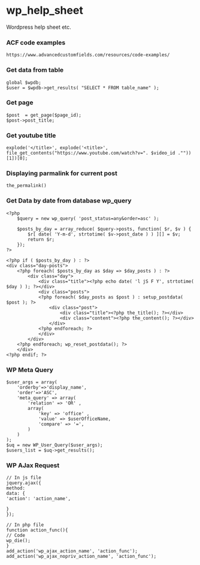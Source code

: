 # wp_help_sheet
Wordpress help sheet etc.
### ACF code examples
```
https://www.advancedcustomfields.com/resources/code-examples/
```

### Get  data from  table 

```
global $wpdb;
$user = $wpdb->get_results( "SELECT * FROM table_name" );

```

### Get page 

```
$post  = get_page($page_id);
$post->post_title;
```



### Get youtube title

```
explode('</title>', explode('<title>', file_get_contents("https://www.youtube.com/watch?v=". $video_id .""))[1])[0];
```


### Displaying parmalink for current post

```
the_permalink()
```

### Get Data by  date from database wp_query
```
<?php
    $query = new wp_query( 'post_status=any&order=asc' );

    $posts_by_day = array_reduce( $query->posts, function( $r, $v ) {
        $r[ date( 'Y-m-d', strtotime( $v->post_date ) ) ][] = $v;
        return $r;
    });
?>

<?php if ( $posts_by_day ) : ?>
<div class="day-posts">
	<?php foreach( $posts_by_day as $day => $day_posts ) : ?>
		<div class="day">
		    <div class="title"><?php echo date( 'l jS F Y', strtotime( $day ) ); ?></div>
		    <div class="posts">
		    <?php foreach( $day_posts as $post ) : setup_postdata( $post ); ?>
		        <div class="post">
		            <div class="title"><?php the_title(); ?></div>
		            <div class="content"><?php the_content(); ?></div>
		        </div>
		    <?php endforeach; ?>
		    </div>
		</div>
	<?php endforeach; wp_reset_postdata(); ?>
	</div>
<?php endif; ?>
```

### WP Meta Query

```
$user_args = array(
    'orderby'=>'display_name',
    'order'=>'ASC', 
    'meta_query' => array(
        'relation' => 'OR' ,
        array(
            'key' => 'office' ,
            'value' => $userOfficeName,
            'compare' => '=',
        )
    )
);
$uq = new WP_User_Query($user_args);
$users_list = $uq->get_results();
```


### WP AJax Request

```
// In js file
jquery.ajax({
method:
data: {
'action': 'action_name',

}
});

// In php file
function action_func(){
// Code
wp_die();
}
add_action('wp_ajax_action_name', 'action_func');
add_action('wp_ajax_nopriv_action_name', 'action_func');
```
